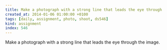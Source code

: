```yaml
---
title: Make a photograph with a strong line that leads the eye through the image.
created_at: 2014-01-06 01:00:00 +0100
tags: [daily, assignment, photo, shoot, ds546]
kind: assignment
index: 546
---
```


Make a photograph with a strong line that leads the eye through the image.
